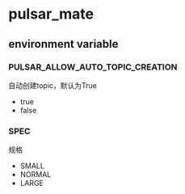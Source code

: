 # pulsar_mate
## environment variable
### PULSAR_ALLOW_AUTO_TOPIC_CREATION
自动创建topic，默认为True
- true
- false
### SPEC
规格
- SMALL
- NORMAL
- LARGE